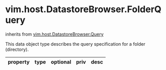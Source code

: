 vim.host.DatastoreBrowser.FolderQuery
=====================================
inherits from [vim.host.DatastoreBrowser.Query](docs/vim.host.DatastoreBrowser.Query.md)


This data object type describes the query specification for a folder (directory).

| property | type | optional | priv | desc |
|:---------|:-----|:---------|:-----|:-----|


